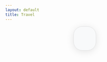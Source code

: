 ```yaml
---
layout: default
title: Travel
---
```


<!-- Leaflet CSS and JS -->
<link rel="stylesheet" href="https://unpkg.com/leaflet/dist/leaflet.css" />
<script src="https://unpkg.com/leaflet/dist/leaflet.js"></script>

<!-- Travel Counters (like countries-visited.com) -->
<style>
:root {
  --counter-bg-light: #f8f9fa;
  --counter-bg-dark: #23272f;
  --counter-border-light: #e0e0e0;
  --counter-border-dark: #333a44;
  --counter-main-light: #388e3c;
  --counter-main-dark: #7fff7f;
  --counter-label-light: #555;
  --counter-label-dark: #bbb;
  --counter-percent-light: #888;
  --counter-percent-dark: #aaa;
  --counter-territory-light: #f57c00;
  --counter-territory-dark: #ffb74d;
}
@media (prefers-color-scheme: dark) {
  :root {
    --counter-bg: var(--counter-bg-dark);
    --counter-border: var(--counter-border-dark);
    --counter-main: var(--counter-main-dark);
    --counter-label: var(--counter-label-dark);
    --counter-percent: var(--counter-percent-dark);
    --counter-territory: var(--counter-territory-dark);
  }
}
@media (prefers-color-scheme: light), (prefers-color-scheme: no-preference) {
  :root {
    --counter-bg: var(--counter-bg-light);
    --counter-border: var(--counter-border-light);
    --counter-main: var(--counter-main-light);
    --counter-label: var(--counter-label-light);
    --counter-percent: var(--counter-percent-light);
    --counter-territory: var(--counter-territory-light);
  }
}
#travel-counters-box {
  display: flex;
  flex-direction: column;
  align-items: center;
  background: var(--counter-bg);
  border-radius: 2em;
  box-shadow: 0 4px 24px rgba(0,0,0,0.10);
  border: 1.5px solid var(--counter-border);
  padding: 2em 2.5em 1.5em 2.5em;
  margin: 0 auto 2em auto;
  max-width: 350px;
}
#main-country-count {
  font-size: 3em;
  font-weight: 700;
  color: var(--counter-main);
  margin-bottom: 0.1em;
}
#main-country-label {
  font-size: 1.2em;
  color: var(--counter-label);
  margin-bottom: 0.2em;
}
#main-country-percent {
  font-size: 1.1em;
  color: var(--counter-percent);
  margin-bottom: 0.5em;
}
#territory-count {
  font-size: 1.1em;
  color: var(--counter-territory);
  margin-top: 0.7em;
}
</style>
<div id="travel-counters" style="display:flex;justify-content:center;">
  <div id="travel-counters-box">
    <div id="main-country-count"></div>
    <div id="main-country-label"></div>
    <div id="main-country-percent"></div>
    <div id="territory-count"></div>
  </div>
</div>

<!-- Map container -->
<div id="map" style="height: 500px; margin-bottom: 2em;"></div>

<script>
  // List of visited countries (match the "ADMIN" property in your GeoJSON)
  var visitedCountries = [
    "Albania", "Andorra", "Austria", "Belgium", "Bosnia and Herzegovina", "Bulgaria", "Croatia", "Czechia", "Denmark", "Estonia", "Finland", "France", "Germany", "Gibraltar", "Greece", "Hungary", "Ireland", "Italy", "Kosovo", "Latvia", "Liechtenstein", "Lithuania", "Luxembourg", "Monaco", "Montenegro", "Netherlands", "North Macedonia", "Norway", "Poland", "Portugal", "Romania", "San Marino", "Republic of Serbia", "Slovakia", "Slovenia", "Spain", "Sweden", "Switzerland", "Turkey", "United Kingdom", "Vatican", "Bahamas", "Brazil", "United States of America", "China", "Japan", "Egypt", "Australia", "Qatar", "Costa Rica"
  ];

  // UN-recognized countries (ISO 3166, 193 members + 2 observer states: Vatican, Palestine)
  // For this list, we use the names as they appear in your GeoJSON (ADMIN property)
  var unCountries = new Set([
    "Afghanistan", "Albania", "Algeria", "Andorra", "Angola", "Antigua and Barbuda", "Argentina", "Armenia", "Australia", "Austria", "Azerbaijan", "Bahamas", "Bahrain", "Bangladesh", "Barbados", "Belarus", "Belgium", "Belize", "Benin", "Bhutan", "Bolivia", "Bosnia and Herzegovina", "Botswana", "Brazil", "Brunei", "Bulgaria", "Burkina Faso", "Burundi", "Cabo Verde", "Cambodia", "Cameroon", "Canada", "Central African Republic", "Chad", "Chile", "China", "Colombia", "Comoros", "Congo", "Costa Rica", "Côte d'Ivoire", "Croatia", "Cuba", "Cyprus", "Czechia", "Democratic Republic of the Congo", "Denmark", "Djibouti", "Dominica", "Dominican Republic", "Ecuador", "Egypt", "El Salvador", "Equatorial Guinea", "Eritrea", "Estonia", "Eswatini", "Ethiopia", "Fiji", "Finland", "France", "Gabon", "Gambia", "Georgia", "Germany", "Ghana", "Greece", "Grenada", "Guatemala", "Guinea", "Guinea-Bissau", "Guyana", "Haiti", "Honduras", "Hungary", "Iceland", "India", "Indonesia", "Iran", "Iraq", "Ireland", "Israel", "Italy", "Jamaica", "Japan", "Jordan", "Kazakhstan", "Kenya", "Kiribati", "Kuwait", "Kyrgyzstan", "Laos", "Latvia", "Lebanon", "Lesotho", "Liberia", "Libya", "Liechtenstein", "Lithuania", "Luxembourg", "Madagascar", "Malawi", "Malaysia", "Maldives", "Mali", "Malta", "Marshall Islands", "Mauritania", "Mauritius", "Mexico", "Micronesia", "Moldova", "Monaco", "Mongolia", "Montenegro", "Morocco", "Mozambique", "Myanmar", "Namibia", "Nauru", "Nepal", "Netherlands", "New Zealand", "Nicaragua", "Niger", "Nigeria", "North Korea", "North Macedonia", "Norway", "Oman", "Pakistan", "Palau", "Palestine", "Panama", "Papua New Guinea", "Paraguay", "Peru", "Philippines", "Poland", "Portugal", "Qatar", "Republic of Korea", "Republic of Moldova", "Romania", "Russia", "Rwanda", "Saint Kitts and Nevis", "Saint Lucia", "Saint Vincent and the Grenadines", "Samoa", "San Marino", "Sao Tome and Principe", "Saudi Arabia", "Senegal", "Serbia", "Seychelles", "Sierra Leone", "Singapore", "Slovakia", "Slovenia", "Solomon Islands", "Somalia", "South Africa", "South Sudan", "Spain", "Sri Lanka", "Sudan", "Suriname", "Sweden", "Switzerland", "Syria", "Tajikistan", "Tanzania", "Thailand", "Timor-Leste", "Togo", "Tonga", "Trinidad and Tobago", "Tunisia", "Turkey", "Turkmenistan", "Tuvalu", "Uganda", "Ukraine", "United Arab Emirates", "United Kingdom", "United States of America", "Uruguay", "Uzbekistan", "Vanuatu", "Vatican", "Venezuela", "Vietnam", "Yemen"
  ]);

  // Calculate main stats
  var visitedUN = [];
  var visitedTerritories = [];
  visitedCountries.forEach(function(country) {
    if (unCountries.has(country)) {
      visitedUN.push(country);
    } else {
      visitedTerritories.push(country);
    }
  });

  // Main country count and percent
  var mainCount = visitedUN.length;
  var percent = ((mainCount / 193) * 100).toFixed(1);

  // Render main counter
  document.getElementById('main-country-count').textContent = mainCount;
  document.getElementById('main-country-label').textContent = 'UN Countries Visited';
  document.getElementById('main-country-percent').textContent = percent + '% of the world';

  // Render territory/unrecognized count if any
  if (visitedTerritories.length > 0) {
    document.getElementById('territory-count').innerHTML =
      visitedTerritories.length + ' territories/unrecognised regions';
  }

  // Mapping of countries to continents (for your visited countries)
  var countryToContinent = {
    // Europe
    "Albania": "Europe", "Andorra": "Europe", "Austria": "Europe", "Belgium": "Europe", "Bosnia and Herzegovina": "Europe", "Bulgaria": "Europe", "Croatia": "Europe", "Czechia": "Europe", "Denmark": "Europe", "Estonia": "Europe", "Finland": "Europe", "France": "Europe", "Germany": "Europe", "Gibraltar": "Europe", "Greece": "Europe", "Hungary": "Europe", "Ireland": "Europe", "Italy": "Europe", "Kosovo": "Europe", "Latvia": "Europe", "Liechtenstein": "Europe", "Lithuania": "Europe", "Luxembourg": "Europe", "Monaco": "Europe", "Montenegro": "Europe", "Netherlands": "Europe", "North Macedonia": "Europe", "Norway": "Europe", "Poland": "Europe", "Portugal": "Europe", "Romania": "Europe", "San Marino": "Europe", "Republic of Serbia": "Europe", "Slovakia": "Europe", "Slovenia": "Europe", "Spain": "Europe", "Sweden": "Europe", "Switzerland": "Europe", "Turkey": "Europe", "United Kingdom": "Europe", "Vatican": "Europe", "Republic Srpska": "Europe",
    // Americas
    "Bahamas": "Americas", "Brazil": "Americas", "United States of America": "Americas", "Costa Rica": "Americas",
    // Asia
    "China": "Asia", "Japan": "Asia", "Qatar": "Asia",
    // Africa
    "Egypt": "Africa",
    // Oceania
    "Australia": "Oceania"
  };

  // Count by continent for UN countries
  var continentCounts = {};
  visitedUN.forEach(function(country) {
    var continent = countryToContinent[country] || "Other";
    if (!continentCounts[continent]) continentCounts[continent] = 0;
    continentCounts[continent]++;
  });

  // Count by continent for territories/unrecognised
  var territoryContinentCounts = {};
  visitedTerritories.forEach(function(country) {
    var continent = countryToContinent[country] || "Other";
    if (!territoryContinentCounts[continent]) territoryContinentCounts[continent] = 0;
    territoryContinentCounts[continent]++;
  });

  // Initialize the map
  var map = L.map('map').setView([20, 0], 2);

  // Add OpenStreetMap tiles
  L.tileLayer('https://{s}.tile.openstreetmap.org/{z}/{x}/{y}.png', {
    maxZoom: 19,
    attribution: '&copy; <a href="http://www.openstreetmap.org/copyright">OpenStreetMap</a>'
  }).addTo(map);

  // Load GeoJSON and highlight visited countries
  fetch('/assets/countries.geojson')
    .then(res => res.json())
    .then(data => {
      L.geoJson(data, {
        style: function(feature) {
          var countryName = feature.properties.ADMIN || feature.properties.name;
          return {
            fillColor: visitedCountries.includes(countryName) ? '#2ecc40' : '#ccc',
            weight: 1,
            color: 'white',
            fillOpacity: visitedCountries.includes(countryName) ? 0.8 : 0.3
          };
        },
        onEachFeature: function(feature, layer) {
          var countryName = feature.properties.ADMIN || feature.properties.name;
          if (visitedCountries.includes(countryName)) {
            layer.bindPopup('<b>' + countryName + '</b><br>Visited!');
          } else {
            layer.bindPopup('<b>' + countryName + '</b>');
          }
        }
      }).addTo(map);
    });
</script>

